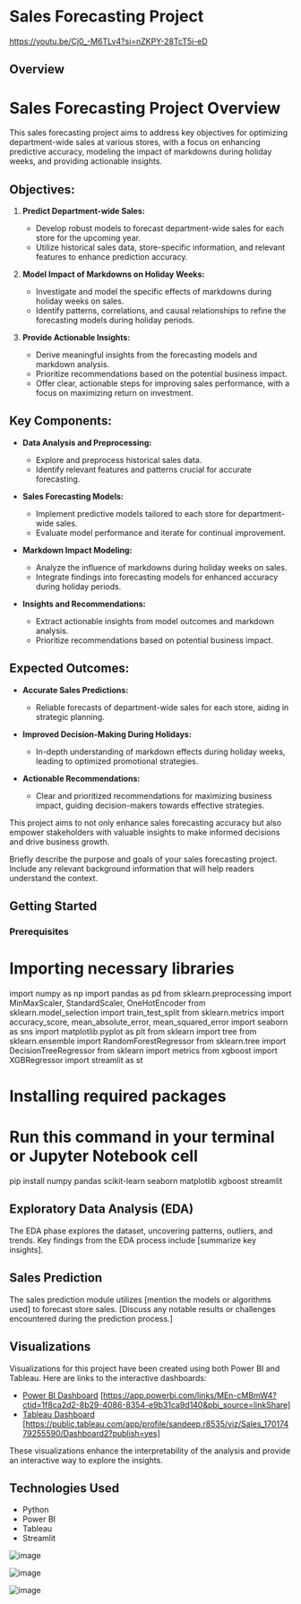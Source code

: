 # Sales Forecasting Project

https://youtu.be/Cj0_-M6TLv4?si=nZKPY-28TcT5i-eD

## Overview
# Sales Forecasting Project Overview

This sales forecasting project aims to address key objectives for optimizing department-wide sales at various stores, with a focus on enhancing predictive accuracy, modeling the impact of markdowns during holiday weeks, and providing actionable insights.

## Objectives:

1. **Predict Department-wide Sales:**
   - Develop robust models to forecast department-wide sales for each store for the upcoming year.
   - Utilize historical sales data, store-specific information, and relevant features to enhance prediction accuracy.

2. **Model Impact of Markdowns on Holiday Weeks:**
   - Investigate and model the specific effects of markdowns during holiday weeks on sales.
   - Identify patterns, correlations, and causal relationships to refine the forecasting models during holiday periods.

3. **Provide Actionable Insights:**
   - Derive meaningful insights from the forecasting models and markdown analysis.
   - Prioritize recommendations based on the potential business impact.
   - Offer clear, actionable steps for improving sales performance, with a focus on maximizing return on investment.

## Key Components:

- **Data Analysis and Preprocessing:**
  - Explore and preprocess historical sales data.
  - Identify relevant features and patterns crucial for accurate forecasting.

- **Sales Forecasting Models:**
  - Implement predictive models tailored to each store for department-wide sales.
  - Evaluate model performance and iterate for continual improvement.

- **Markdown Impact Modeling:**
  - Analyze the influence of markdowns during holiday weeks on sales.
  - Integrate findings into forecasting models for enhanced accuracy during holiday periods.

- **Insights and Recommendations:**
  - Extract actionable insights from model outcomes and markdown analysis.
  - Prioritize recommendations based on potential business impact.

## Expected Outcomes:

- **Accurate Sales Predictions:**
  - Reliable forecasts of department-wide sales for each store, aiding in strategic planning.

- **Improved Decision-Making During Holidays:**
  - In-depth understanding of markdown effects during holiday weeks, leading to optimized promotional strategies.

- **Actionable Recommendations:**
  - Clear and prioritized recommendations for maximizing business impact, guiding decision-makers towards effective strategies.

This project aims to not only enhance sales forecasting accuracy but also empower stakeholders with valuable insights to make informed decisions and drive business growth.

Briefly describe the purpose and goals of your sales forecasting project. Include any relevant background information that will help readers understand the context.

## Getting Started

### Prerequisites

# Importing necessary libraries
<!-- and --> import numpy as np
<!-- and -->import pandas as pd
<!-- and -->from sklearn.preprocessing import MinMaxScaler, StandardScaler, OneHotEncoder
<!-- and -->from sklearn.model_selection import train_test_split
<!-- and -->from sklearn.metrics import accuracy_score, mean_absolute_error, mean_squared_error
<!-- and -->import seaborn as sns
<!-- and -->import matplotlib.pyplot as plt
<!-- and -->from sklearn import tree
<!-- and -->from sklearn.ensemble import RandomForestRegressor
<!-- and -->from sklearn.tree import DecisionTreeRegressor
<!-- and -->from sklearn import metrics
<!-- and -->from xgboost import XGBRegressor
<!-- and -->import streamlit as st

# Installing required packages
# Run this command in your terminal or Jupyter Notebook cell
<!-- and --> pip install numpy pandas scikit-learn seaborn matplotlib xgboost streamlit

## Exploratory Data Analysis (EDA)

The EDA phase explores the dataset, uncovering patterns, outliers, and trends. Key findings from the EDA process include [summarize key insights].

## Sales Prediction

The sales prediction module utilizes [mention the models or algorithms used] to forecast store sales. [Discuss any notable results or challenges encountered during the prediction process.]

## Visualizations

Visualizations for this project have been created using both Power BI and Tableau. Here are links to the interactive dashboards:

- [Power BI Dashboard](#) [https://app.powerbi.com/links/MEn-cMBmW4?ctid=1f8ca2d2-8b29-4086-8354-e9b31ca9d140&pbi_source=linkShare]
- [Tableau Dashboard](#) [https://public.tableau.com/app/profile/sandeep.r8535/viz/Sales_17017479255590/Dashboard2?publish=yes]

These visualizations enhance the interpretability of the analysis and provide an interactive way to explore the insights.

## Technologies Used

- Python
- Power BI
- Tableau
- Streamlit

![image](https://github.com/iamsandeeprSand/StoreSalesPrediction-EDA/assets/139530620/b4f70d2c-401c-48d7-b40d-80a931f3961a)

![image](https://github.com/iamsandeeprSand/StoreSalesPrediction-EDA/assets/139530620/37cdf4db-4b35-426e-ae9a-ffba57af042e)

![image](https://github.com/iamsandeeprSand/StoreSalesPrediction-EDA/assets/139530620/fb216dd9-4eef-4744-93e3-18d16b264b27)







